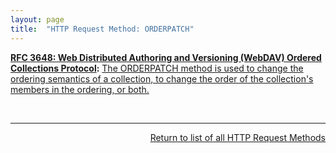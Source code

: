 ```yaml
---
layout: page
title:  "HTTP Request Method: ORDERPATCH"
---
```


**[RFC 3648: Web Distributed Authoring and Versioning (WebDAV) Ordered Collections Protocol](/specs/IETF/RFC/3648 "This specification extends the Web Distributed Authoring and Versioning (WebDAV) Protocol to support the server-side ordering of collection members. Of particular interest are orderings that are not based on property values, and so cannot be achieved using a search protocol's ordering option and cannot be maintained automatically by the server. Protocol elements are defined to let clients specify the position in the ordering of each collection member, as well as the semantics governing the ordering."):** [The ORDERPATCH method is used to change the ordering semantics of a collection, to change the order of the collection's members in the ordering, or both.](http://tools.ietf.org/html/rfc3648#section-7)

<br/>
<hr/>

<p style="text-align: right"><a href="../http-methods">Return to list of all HTTP Request Methods</a></p>